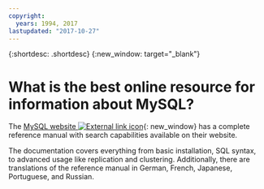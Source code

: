 ```yaml
---
copyright:
  years: 1994, 2017
lastupdated: "2017-10-27"
---
```


{:shortdesc: .shortdesc}
{:new_window: target="_blank"}

# What is the best online resource for information about MySQL?

The [MySQL website ![External link icon](../../icons/launch-glyph.svg "External link icon")](http://dev.mysql.com/doc/){: new_window} has a complete reference manual with search capabilities available on their website.

The documentation covers everything from basic installation, SQL syntax, to advanced usage like replication and clustering. Additionally, there are translations of the reference manual in German, French, Japanese, Portuguese, and Russian.
